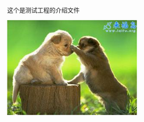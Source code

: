 
这个是测试工程的介绍文件

![测试图片](https://github.com/guardian5/Project/blob/master/Filter/Filter/images/u%3D2112238702%2C3298936209%26fm%3D21%26gp%3D0.jpg) 

